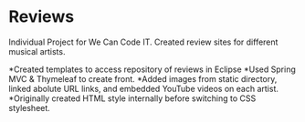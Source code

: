 # Reviews

Individual Project for We Can Code IT.  Created review sites for different musical artists.

*Created templates to access repository of reviews in Eclipse
*Used Spring MVC & Thymeleaf to create front.
*Added images from static directory, linked abolute URL links, and embedded YouTube videos on each artist. 
*Originally created HTML style internally before switching to CSS stylesheet.  
